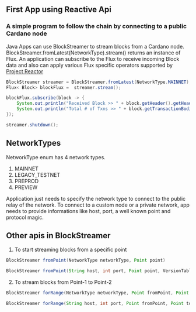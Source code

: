 ## First App using Reactive Api

### A simple program to follow the chain by connecting to a public Cardano node

Java Apps can use BlockStreamer to stream blocks from a Cardano node.
BlockStreamer.fromLatest(NetworkType).stream() returns an instance of Flux. An application can subscribe to the Flux to 
receive incoming Block data and also can apply various Flux specific operators supported by [Project Reactor](https://projectreactor.io)

```java
BlockStreamer streamer = BlockStreamer.fromLatest(NetworkType.MAINNET);
Flux< Block> blockFlux =  streamer.stream();

blockFlux.subscribe(block -> {
    System.out.println("Received Block >> " + block.getHeader().getHeaderBody().getBlockNumber());
    System.out.println("Total # of Txns >> " + block.getTransactionBodies().size());
});
```

```java
streamer.shutdown();
```

## NetworkTypes

NetworkType enum has 4 network types.

1. MAINNET
2. LEGACY_TESTNET
3. PREPROD
4. PREVIEW

Application just needs to specify the network type to connect to the public relay of the network.
To connect to a custom node or a private network, app needs to provide informations like host, port, a well known point 
and protocol magic.

## Other apis in BlockStreamer

1. To start streaming blocks from a specific point

```java
BlockStreamer fromPoint(NetworkType networkType, Point point)
```

```java
BlockStreamer fromPoint(String host, int port, Point point, VersionTable versionTable)
```

2. To stream blocks from Point-1 to Point-2

```java
BlockStreamer forRange(NetworkType networkType, Point fromPoint, Point toPoint)
```

```java
BlockStreamer forRange(String host, int port, Point fromPoint, Point toPoint, VersionTable versionTable)
```
